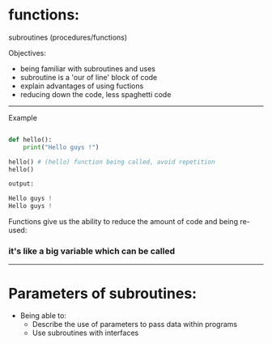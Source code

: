 # functions:

subroutines (procedures/functions)

Objectives:
- being familiar with subroutines and uses
- subroutine is a 'our of line' block of code
- explain advantages of using fuctions
- reducing down the code, less spaghetti code

---

Example

```python

def hello():
    print("Hello guys !")

hello() # (hello) function being called, avoid repetition
hello()

output:

Hello guys !
Hello guys !

```
Functions give us the ability to reduce the amount of code and being re-used:
### **it's like a big variable** which can be called

---

# Parameters of subroutines:

- Being able to:
    - Describe the use of parameters to pass data within programs
    - Use subroutines with interfaces

